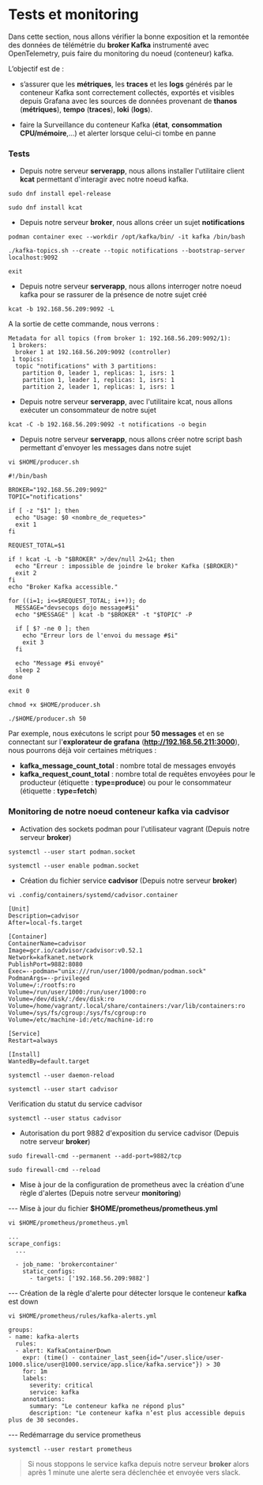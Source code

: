 # Tests et monitoring

Dans cette section, nous allons vérifier la bonne exposition et la remontée des données de télémétrie du **broker Kafka** instrumenté avec OpenTelemetry, puis faire du monitoring du noeud (conteneur) kafka. 

L’objectif est de : 

- s’assurer que les **métriques**, les **traces** et les **logs** générés par le conteneur Kafka sont correctement collectés, exportés et visibles depuis Grafana avec les sources de données provenant de **thanos** (**métriques**), **tempo** (**traces**), **loki** (**logs**).

- faire la Surveillance du conteneur Kafka (**état**, **consommation CPU/mémoire**,...) et alerter lorsque celui-ci tombe en panne

### Tests

- Depuis notre serveur **serverapp**, nous allons installer l'utilitaire client **kcat** permettant d'interagir avec notre noeud kafka.

```
sudo dnf install epel-release
```

```
sudo dnf install kcat
```

- Depuis notre serveur **broker**, nous allons créer un sujet **notifications**

```
podman container exec --workdir /opt/kafka/bin/ -it kafka /bin/bash
```

```
./kafka-topics.sh --create --topic notifications --bootstrap-server localhost:9092

exit
```

- Depuis notre serveur **serverapp**, nous allons interroger notre noeud kafka pour se rassurer de la présence de notre sujet créé

```
kcat -b 192.168.56.209:9092 -L
```

A la sortie de cette commande, nous verrons :

```
Metadata for all topics (from broker 1: 192.168.56.209:9092/1):
 1 brokers:
  broker 1 at 192.168.56.209:9092 (controller)
 1 topics:
  topic "notifications" with 3 partitions:
    partition 0, leader 1, replicas: 1, isrs: 1
    partition 1, leader 1, replicas: 1, isrs: 1
    partition 2, leader 1, replicas: 1, isrs: 1
```

- Depuis notre serveur **serverapp**, avec l'utilitaire kcat, nous allons exécuter un consommateur de notre sujet

```
kcat -C -b 192.168.56.209:9092 -t notifications -o begin
```

- Depuis notre serveur **serverapp**, nous allons créer notre script bash permettant d'envoyer les messages dans notre sujet

```
vi $HOME/producer.sh
```

```
#!/bin/bash

BROKER="192.168.56.209:9092"
TOPIC="notifications"

if [ -z "$1" ]; then
  echo "Usage: $0 <nombre_de_requetes>"
  exit 1
fi

REQUEST_TOTAL=$1

if ! kcat -L -b "$BROKER" >/dev/null 2>&1; then
  echo "Erreur : impossible de joindre le broker Kafka ($BROKER)"
  exit 2
fi
echo "Broker Kafka accessible."

for ((i=1; i<=$REQUEST_TOTAL; i++)); do
  MESSAGE="devsecops dojo message#$i"
  echo "$MESSAGE" | kcat -b "$BROKER" -t "$TOPIC" -P

  if [ $? -ne 0 ]; then
    echo "Erreur lors de l'envoi du message #$i"
    exit 3
  fi

  echo "Message #$i envoyé"
  sleep 2
done

exit 0
```

```
chmod +x $HOME/producer.sh
```

```
./$HOME/producer.sh 50
```

Par exemple, nous exécutons le script pour **50 messages** et en se connectant sur l'**explorateur de grafana** (**http://192.168.56.211:3000**), nous pourrons déjà voir certaines métriques : 

- **kafka_message_count_total** : nombre total de messages envoyés
- **kafka_request_count_total** : nombre total de requêtes envoyées pour le producteur (étiquette : **type=produce**) ou pour le consommateur (étiquette : **type=fetch**)


### Monitoring de notre noeud conteneur kafka via cadvisor

- Activation des sockets podman pour l'utilisateur vagrant (Depuis notre serveur **broker**)

```
systemctl --user start podman.socket

systemctl --user enable podman.socket
```

- Création du fichier service **cadvisor** (Depuis notre serveur **broker**)

```
vi .config/containers/systemd/cadvisor.container
```

```
[Unit]
Description=cadvisor
After=local-fs.target

[Container]
ContainerName=cadvisor
Image=gcr.io/cadvisor/cadvisor:v0.52.1
Network=kafkanet.network
PublishPort=9882:8080
Exec=--podman="unix:///run/user/1000/podman/podman.sock"
PodmanArgs=--privileged
Volume=/:/rootfs:ro
Volume=/run/user/1000:/run/user/1000:ro
Volume=/dev/disk/:/dev/disk:ro
Volume=/home/vagrant/.local/share/containers:/var/lib/containers:ro
Volume=/sys/fs/cgroup:/sys/fs/cgroup:ro
Volume=/etc/machine-id:/etc/machine-id:ro

[Service]
Restart=always

[Install]
WantedBy=default.target
```

```
systemctl --user daemon-reload
```

```
systemctl --user start cadvisor
```

Verification du statut du service cadvisor

```
systemctl --user status cadvisor
```

- Autorisation du port 9882 d'exposition du service cadvisor (Depuis notre serveur **broker**)

```
sudo firewall-cmd --permanent --add-port=9882/tcp

sudo firewall-cmd --reload
```

- Mise à jour de la configuration de prometheus avec la création d'une règle d'alertes (Depuis notre serveur **monitoring**)

--- Mise à jour du fichier **$HOME/prometheus/prometheus.yml**

```
vi $HOME/prometheus/prometheus.yml
```

```
...
scrape_configs:
  ...

  - job_name: 'brokercontainer'
    static_configs:
      - targets: ['192.168.56.209:9882']
```

--- Création de la règle d'alerte pour détecter lorsque le conteneur **kafka** est down

```
vi $HOME/prometheus/rules/kafka-alerts.yml
```

```
groups:
- name: kafka-alerts
  rules:
  - alert: KafkaContainerDown
    expr: (time() - container_last_seen{id="/user.slice/user-1000.slice/user@1000.service/app.slice/kafka.service"}) > 30
    for: 1m
    labels:
      severity: critical
      service: kafka
    annotations:
      summary: "Le conteneur kafka ne répond plus"
      description: "Le conteneur kafka n’est plus accessible depuis plus de 30 secondes.

```

--- Redémarrage du service prometheus

```
systemctl --user restart prometheus
```

> Si nous stoppons le service kafka depuis notre serveur **broker** alors après 1 minute une alerte sera déclenchée et envoyée vers slack.